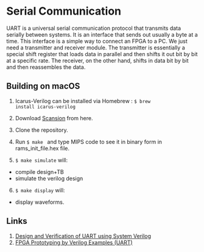 #  Serial Communication

UART is a universal serial communication protocol that transmits data serially between systems. It is an interface that sends out usually a byte at a time.
This interface is a simple way to connect an FPGA to a PC. We just need a transmitter and receiver module. The transmitter is essentially a special
shift register that loads data in parallel and then shifts it out bit by bit at a specific rate. The receiver, on the other hand, shifts in data bit by bit and then reassembles the data. 

   

## Building on macOS
1. Icarus-Verilog can be installed via Homebrew :
   <code>$ brew install icarus-verilog</code>
2. Download [Scansion](http://www.logicpoet.com/scansion/) from here.  
3. Clone the repository.
4. Run <code>$ make </code> and type MIPS code to see it in binary form in rams_init_file.hex file. 

5. <code>$ make simulate</code> will: 
* compile design+TB
* simulate the verilog design

6. <code>$ make display</code> will: 
*  display waveforms.


## Links
1. [Design and Verification of UART using System Verilog](https://www.ijeat.org/wp-content/uploads/papers/v9i5/E1135069520.pdf)
2. [FPGA Prototyping by Verilog Examples (UART)](https://academic.csuohio.edu/chu_p/rtl/fpga_vlog_book/fpga_vlog_sample_chapter.pdf)

